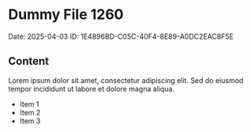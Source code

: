 # Dummy File 1260

Date: 2025-04-03
ID: 1E4896BD-C05C-40F4-8E89-A0DC2EAC8F5E

## Content

Lorem ipsum dolor sit amet, consectetur adipiscing elit.
Sed do eiusmod tempor incididunt ut labore et dolore magna aliqua.

* Item 1
* Item 2
* Item 3

